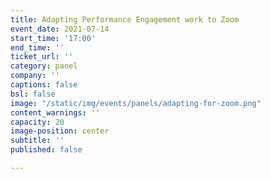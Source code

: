 ```yaml
---
title: Adapting Performance Engagement work to Zoom
event_date: 2021-07-14
start_time: '17:00'
end_time: ''
ticket_url: ''
category: panel
company: ''
captions: false
bsl: false
image: "/static/img/events/panels/adapting-for-zoom.png"
content_warnings: ''
capacity: 20
image-position: center
subtitle: ''
published: false 

---
```

